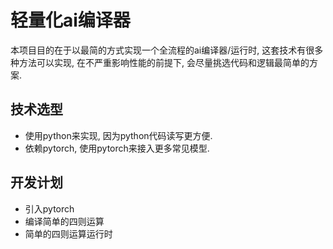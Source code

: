 轻量化ai编译器
============

本项目目的在于以最简的方式实现一个全流程的ai编译器/运行时, 
这套技术有很多种方法可以实现, 在不严重影响性能的前提下, 
会尽量挑选代码和逻辑最简单的方案.


技术选型
-------

- 使用python来实现, 因为python代码读写更方便.
- 依赖pytorch, 使用pytorch来接入更多常见模型.


开发计划
-------

- 引入pytorch
- 编译简单的四则运算
- 简单的四则运算运行时


